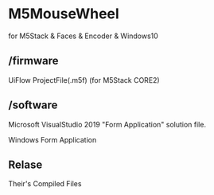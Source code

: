 # M5MouseWheel

for M5Stack & Faces & Encoder & Windows10

## /firmware

UiFlow ProjectFile(.m5f) (for M5Stack CORE2)

## /software

Microsoft VisualStudio 2019 "Form Application" solution file.

Windows Form Application

## Relase

Their's Compiled Files
